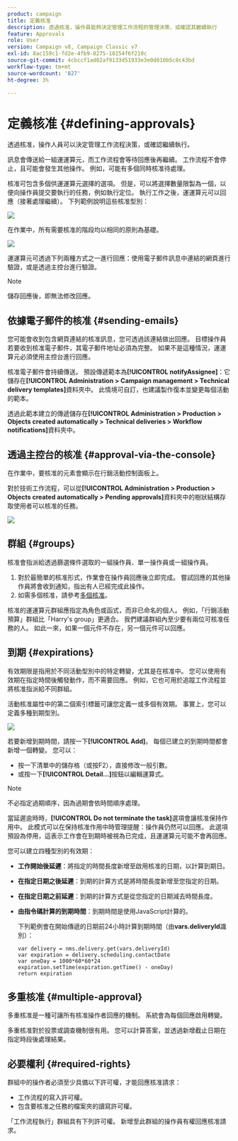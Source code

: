 ```yaml
---
product: campaign
title: 定義核准
description: 透過核准，操作員能夠決定管理工作流程的管理決策，或確認其繼續執行
feature: Approvals
role: User
version: Campaign v8, Campaign Classic v7
exl-id: 8ac159c1-fd2e-4fb9-8275-18154f6f210c
source-git-commit: 4cbccf1ad02af9133d51933e3e0d010b5c8c43bd
workflow-type: tm+mt
source-wordcount: '827'
ht-degree: 3%

---
```


# 定義核准 {#defining-approvals}



透過核准，操作人員可以決定管理工作流程決策，或確認繼續執行。

訊息會傳送給一組運運算元，而工作流程會等待回應後再繼續。 工作流程不會停止，且可能會發生其他操作。 例如，可能有多個同時核准待處理。

核准可包含多個供運運算元選擇的選項。 但是，可以將選擇數量限製為一個，以便向操作員提交要執行的任務，例如執行定位。 執行工作之後，運運算元可以回應（接著處理繼續）。 下列範例說明這些核准型別：

![](assets/validation-1.png)

在作業中，所有需要核准的階段均以相同的原則為基礎。

![](assets/validation-1-in-op.png)

運運算元可透過下列兩種方式之一進行回應：使用電子郵件訊息中連結的網頁進行驗證，或是透過主控台進行驗證。

>[!NOTE]
>
>儲存回應後，即無法修改回應。

## 依據電子郵件的核准 {#sending-emails}

您可能會收到包含網頁連結的核准訊息，您可透過該連結做出回應。 目標操作員若要收到核准電子郵件，其電子郵件地址必須為完整。 如果不是這種情況，運運算元必須使用主控台進行回應。

核准電子郵件會持續傳送。 預設傳遞範本為&#x200B;**[!UICONTROL notifyAssignee]**：它儲存在&#x200B;**[!UICONTROL Administration > Campaign management > Technical delivery templates]**&#x200B;資料夾中。 此情境可自訂，也建議製作復本並變更每個活動的範本。

透過此範本建立的傳遞儲存在&#x200B;**[!UICONTROL Administration > Production > Objects created automatically > Technical deliveries > Workflow notifications]**&#x200B;資料夾中。

## 透過主控台的核准 {#approval-via-the-console}

在作業中，要核准的元素會顯示在行銷活動控制面板上。

對於技術工作流程，可以從&#x200B;**[!UICONTROL Administration > Production > Objects created automatically > Pending approvals]**&#x200B;資料夾中的樹狀結構存取使用者可以核准的任務。

![](assets/validation-node.png)

## 群組 {#groups}

核准會指派給透過篩選條件選取的一組操作員、單一操作員或一組操作員。

1. 對於最簡單的核准形式，作業會在操作員回應後立即完成。 嘗試回應的其他操作員將會收到通知，指出有人已經完成此操作。
1. 如需多個核准，請參考[多個核准](#multiple-approval)。

核准的運運算元群組應指定為角色或函式，而非已命名的個人。 例如，「行銷活動預算」群組比「Harry&#39;s group」更適合。 我們建議群組內至少要有兩位可核准任務的人。 如此一來，如果一個元件不存在，另一個元件可以回應。

## 到期 {#expirations}

有效期限是指用於不同活動型別中的特定轉變，尤其是在核准中。 您可以使用有效期在指定時間後觸發動作，而不需要回應。 例如，它也可用於追蹤工作流程並將核准指派給不同群組。

活動核准屬性中的第二個索引標籤可讓您定義一或多個有效期。 事實上，您可以定義多種到期型別。

![](assets/expiration.png)

若要新增到期時間，請按一下&#x200B;**[!UICONTROL Add]**。 每個已建立的到期時間都會新增一個轉變。 您可以：

* 按一下清單中的儲存格（或按F2），直接修改一般引數。
* 或按一下&#x200B;**[!UICONTROL Detail...]**&#x200B;按鈕以編輯運算式。

>[!NOTE]
>
>不必指定過期順序，因為過期會依時間順序處理。

當延遲逾時時，**[!UICONTROL Do not terminate the task]**&#x200B;選項會讓核准保持作用中。 此模式可以在保持核准作用中時管理提醒：操作員仍然可以回應。 此選項預設為停用，這表示工作會在到期時被視為已完成，且運運算元可能不會再回應。

您可以建立四種型別的有效期：

* **工作開始後延遲**：將指定的時間長度新增至啟用核准的日期，以計算到期日。
* **在指定日期之後延遲**：到期的計算方式是將時間長度新增至您指定的日期。
* **在指定日期之前延遲**：到期的計算方式是從您指定的日期減去時間長度。
* **由指令碼計算的到期時間**：到期時間是使用JavaScript計算的。

  下列範例會在開始傳遞的日期前24小時計算到期時間（由&#x200B;**vars.deliveryId**&#x200B;識別）：

  ```
  var delivery = nms.delivery.get(vars.deliveryId)
  var expiration = delivery.scheduling.contactDate
  var oneDay = 1000*60*60*24
  expiration.setTime(expiration.getTime() - oneDay)
  return expiration
  ```

## 多重核准 {#multiple-approval}

多重核准是一種可讓所有核准操作者回應的機制。 系統會為每個回應啟用轉變。

多重核准對於投票或調查機制很有用。 您可以計算答案，並透過新增截止日期在指定時段後處理結果。

## 必要權利 {#required-rights}

群組中的操作者必須至少具備以下許可權，才能回應核准請求：

* 工作流程的寫入許可權。
* 包含要核准之任務的檔案夾的讀寫許可權。

「工作流程執行」群組具有下列許可權。 新增至此群組的操作員有權回應核准請求。
